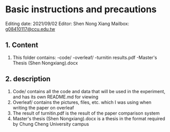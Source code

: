 # Basic instructions and precautions

Editing date: 2021/09/02
Editor: Shen Nong Xiang
Mailbox: g08410117@ccu.edu.tw

## 1. Content

1. This folder contains:
-code/
-overleaf/
-turnitin results.pdf
-Master's Thesis (Shen Nongxiang).docx

## 2. description

1. Code/ contains all the code and data that will be used in the experiment, and has its own README.md for viewing
2. Overleaf/ contains the pictures, files, etc. which I was using when writing the paper on overleaf
3. The result of turnitin.pdf is the result of the paper comparison system
4. Master's thesis (Shen Nongxiang).docx is a thesis in the format required by Chung Cheng University campus